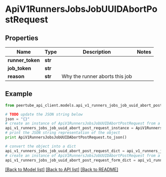 # ApiV1RunnersJobsJobUUIDAbortPostRequest


## Properties
Name | Type | Description | Notes
------------ | ------------- | ------------- | -------------
**runner_token** | **str** |  | 
**job_token** | **str** |  | 
**reason** | **str** | Why the runner aborts this job | 

## Example

```python
from peertube_api_client.models.api_v1_runners_jobs_job_uuid_abort_post_request import ApiV1RunnersJobsJobUUIDAbortPostRequest

# TODO update the JSON string below
json = "{}"
# create an instance of ApiV1RunnersJobsJobUUIDAbortPostRequest from a JSON string
api_v1_runners_jobs_job_uuid_abort_post_request_instance = ApiV1RunnersJobsJobUUIDAbortPostRequest.from_json(json)
# print the JSON string representation of the object
print ApiV1RunnersJobsJobUUIDAbortPostRequest.to_json()

# convert the object into a dict
api_v1_runners_jobs_job_uuid_abort_post_request_dict = api_v1_runners_jobs_job_uuid_abort_post_request_instance.to_dict()
# create an instance of ApiV1RunnersJobsJobUUIDAbortPostRequest from a dict
api_v1_runners_jobs_job_uuid_abort_post_request_form_dict = api_v1_runners_jobs_job_uuid_abort_post_request.from_dict(api_v1_runners_jobs_job_uuid_abort_post_request_dict)
```
[[Back to Model list]](../README.md#documentation-for-models) [[Back to API list]](../README.md#documentation-for-api-endpoints) [[Back to README]](../README.md)


